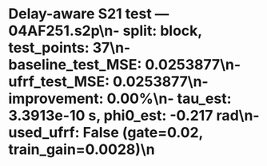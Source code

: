 # Delay-aware S21 test — 04AF251.s2p\n- split: block, test_points: 37\n- baseline_test_MSE: 0.0253877\n- ufrf_test_MSE: 0.0253877\n- improvement: 0.00%\n- tau_est: 3.3913e-10 s, phi0_est: -0.217 rad\n- used_ufrf: False (gate=0.02, train_gain=0.0028)\n